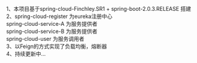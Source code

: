 1、本项目基于spring-cloud-Finchley.SR1 + spring-boot-2.0.3.RELEASE 搭建  
2、spring-cloud-register 为eureka注册中心  
   spring-cloud-service-A 为服务提供者  
   spring-cloud-service-B 为服务提供者  
   spring-cloud-user 为服务调用者  
3、以Feign的方式实现了负载均衡，熔断器  
4、持续更新中...  
